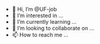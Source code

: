 - 👋 Hi, I’m @UF-job
- 👀 I’m interested in ...
- 🌱 I’m currently learning ...
- 💞️ I’m looking to collaborate on ...
- 📫 How to reach me ...

<!---
UF-job/UF-job is a ✨ special ✨ repository because its `README.md` (this file) appears on your GitHub profile.
You can click the Preview link to take a look at your changes.
--->

